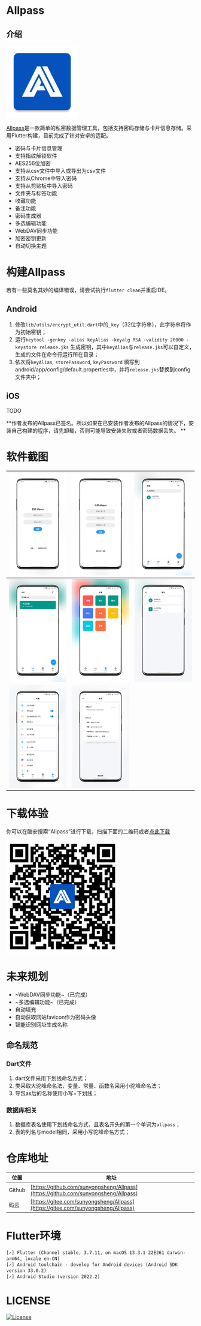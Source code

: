 # Allpass

## 介绍

![Allpass](./screenshots/allpass-icon.png)

[Allpass](https://allpass.aengus.top)是一款简单的私密数据管理工具，包括支持密码存储与卡片信息存储。采用Flutter构建，目前完成了针对安卓的适配。

- 密码与卡片信息管理
- 支持指纹解锁软件
- AES256位加密
- 支持从csv文件中导入或导出为csv文件
- 支持从Chrome中导入密码
- 支持从剪贴板中导入密码
- 文件夹与标签功能
- 收藏功能
- 备注功能
- 密码生成器
- 多选编辑功能
- WebDAV同步功能
- 加密密钥更新
- 自动切换主题

# 构建Allpass

若有一些莫名其妙的编译错误，请尝试执行`flutter clean`并重启IDE。

## Android

1. 修改`lib/utils/encrypt_util.dart`中的`_key`（32位字符串），此字符串将作为初始密钥；
2. 运行`keytool -genkey -alias keyAlias -keyalg RSA -validity 20000 -keystore release.jks`
   生成密钥，其中`keyAlias`与`release.jks`可以自定义，生成的文件在命令行运行所在目录；
3. 依次将`keyAlias`, `storePassword`, `keyPassword`
   填写到android/app/config/default.properties中，并将`release.jks`替换到config文件夹中；

## iOS

TODO

**作者发布的Allpass已签名。所以如果在已安装作者发布的Allpass的情况下，安装自己构建的程序，请先卸载，否则可能导致安装失败或者密码数据丢失。
**

# 软件截图

|  ![登录页](./screenshots/login.png)  | ![注册页](./screenshots/register.png)      | ![密码页](./screenshots/password.png) |
|:---------------------------------:|-----------------------------------------|------------------------------------|
|  ![卡片页](./screenshots/card.png)   | ![分类](./screenshots/classification.png) | ![分类详情页](./screenshots/fav.png)    |
| ![设置页](./screenshots/setting.png) | ![关于页](./screenshots/about.png)         |                                    |

# 下载体验

你可以在酷安搜索“Allpass”进行下载，扫描下面的二维码或者[点此下载](https://allpass.aengus.top/api/download/?version=1.5.0)

![AllpassV1.2.0](./screenshots/allpass_v1.5.0.png)

# 未来规划

- ~WebDAV同步功能~（已完成）
- ~多选编辑功能~（已完成）
- 自动填充
- 自动获取网站favicon作为密码头像
- 智能识别网址生成名称

## 命名规范

### Dart文件

1. dart文件采用下划线命名方式；
2. 类采取大驼峰命名法，变量、常量、函数名采用小驼峰命名法；
3. 导包as后的名称使用小写+下划线；

### 数据库相关

1. 数据库表名使用下划线命名方式，且表名开头的第一个单词为`allpass`；
2. 表的列名与model相同，采用小写驼峰命名方式；

# 仓库地址

| 位置     | 地址                                                                                 |
|--------|------------------------------------------------------------------------------------|
| Github | [https://github.com/sunyongsheng/Allpass](https://github.com/sunyongsheng/Allpass) |
| 码云     | [https://gitee.com/sunyongsheng/Allpass](https://gitee.com/sunyongsheng/Allpass)   |

# Flutter环境

```
[✓] Flutter (Channel stable, 3.7.11, on macOS 13.3.1 22E261 darwin-arm64, locale en-CN)
[✓] Android toolchain - develop for Android devices (Android SDK version 33.0.2)
[✓] Android Studio (version 2022.2)
```

# LICENSE

[![License](https://img.shields.io/badge/license-Apache%202-green.svg)](https://www.apache.org/licenses/LICENSE-2.0)